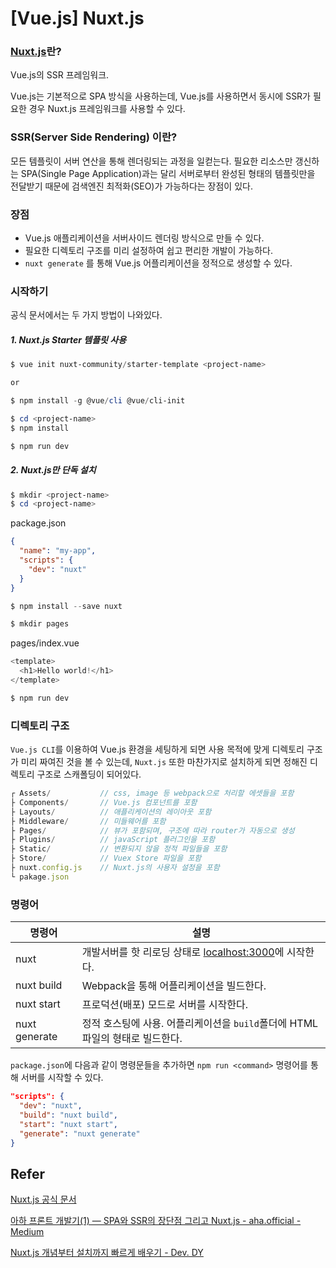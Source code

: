 # [Vue.js] Nuxt.js

### [Nuxt.js](<https://ko.nuxtjs.org/>)란?

Vue.js의 SSR 프레임워크.

Vue.js는 기본적으로 SPA 방식을 사용하는데, Vue.js를 사용하면서 동시에 SSR가 필요한 경우 Nuxt.js 프레임워크를 사용할 수 있다.



### SSR(Server Side Rendering) 이란?

모든 템플릿이 서버 연산을 통해 렌더링되는 과정을 일컫는다. 필요한 리소스만 갱신하는 SPA(Single Page Application)과는 달리 서버로부터 완성된 형태의 템플릿만을 전달받기 때문에 검색엔진 최적화(SEO)가 가능하다는 장점이 있다.



### 장점

- Vue.js 애플리케이션을 서버사이드 렌더링 방식으로 만들 수 있다.
- 필요한 디렉토리 구조를 미리 설정하여 쉽고 편리한 개발이 가능하다.
- `nuxt generate` 를 통해 Vue.js 어플리케이션을 정적으로 생성할 수 있다.



### 시작하기

공식 문서에서는 두 가지 방법이 나와있다.

##### 1. Nuxt.js Starter 템플릿 사용

```powershell
$ vue init nuxt-community/starter-template <project-name>

or

$ npm install -g @vue/cli @vue/cli-init
```

```powershell
$ cd <project-name>
$ npm install
```

```powershell
$ npm run dev
```



##### 2. Nuxt.js만 단독 설치

```powershell
$ mkdir <project-name>
$ cd <project-name>
```

package.json

```json
{
  "name": "my-app",
  "scripts": {
    "dev": "nuxt"
  }
}
```

```powershell
$ npm install --save nuxt
```

```powershell
$ mkdir pages
```

pages/index.vue
```powershell
<template>
  <h1>Hello world!</h1>
</template>
```

```powershell
$ npm run dev
```





### 디렉토리 구조

`Vue.js CLI`를 이용하여 Vue.js 환경을 세팅하게 되면 사용 목적에 맞게 디렉토리 구조가 미리 짜여진 것을 볼 수 있는데, `Nuxt.js` 또한 마찬가지로 설치하게 되면 정해진 디렉토리 구조로 스캐폴딩이 되어있다.

```javascript
┌ Assets/			// css, image 등 webpack으로 처리할 에셋들을 포함
├ Components/		// Vue.js 컴포넌트를 포함
├ Layouts/			// 애플리케이션의 레이아웃 포함
├ Middleware/		// 미들웨어를 포함
├ Pages/			// 뷰가 포함되며, 구조에 따라 router가 자동으로 생성
├ Plugins/			// javaScript 플러그인을 포함
├ Static/			// 변환되지 않을 정적 파일들을 포함
├ Store/			// Vuex Store 파일을 포함
├ nuxt.config.js	// Nuxt.js의 사용자 설정을 포함
└ pakage.json
```





### 명령어

| 명령어        | 설명                                                         |
| ------------- | ------------------------------------------------------------ |
| nuxt          | 개발서버를 핫 리로딩 상태로 [localhost:3000](http://localhost:3000/)에 시작한다. |
| nuxt build    | Webpack을 통해 어플리케이션을 빌드한다.                      |
| nuxt start    | 프로덕션(배포) 모드로 서버를 시작한다.                       |
| nuxt generate | 정적 호스팅에 사용. 어플리케이션을 `build`폴더에 HTML 파일의 형태로 빌드한다. |

`package.json`에 다음과 같이 명령문들을 추가하면 `npm run <command>` 명령어를 통해 서버를 시작할 수 있다.

```json
"scripts": {
  "dev": "nuxt",
  "build": "nuxt build",
  "start": "nuxt start",
  "generate": "nuxt generate"
}
```



## Refer

[Nuxt.js 공식 문서](<https://ko.nuxtjs.org/>)

[아하 프론트 개발기(1) — SPA와 SSR의 장단점 그리고 Nuxt.js - aha.official - Medium]([https://medium.com/aha-official/%EC%95%84%ED%95%98-%ED%94%84%EB%A1%A0%ED%8A%B8-%EA%B0%9C%EB%B0%9C%EA%B8%B0-1-spa%EC%99%80-ssr%EC%9D%98-%EC%9E%A5%EB%8B%A8%EC%A0%90-%EA%B7%B8%EB%A6%AC%EA%B3%A0-nuxt-js-cafdc3ac2053](https://medium.com/aha-official/아하-프론트-개발기-1-spa와-ssr의-장단점-그리고-nuxt-js-cafdc3ac2053))

[Nuxt.js 개념부터 설치까지 빠르게 배우기 - Dev. DY](<https://kdydesign.github.io/2019/04/10/nuxtjs-tutorial/>)